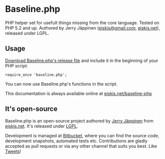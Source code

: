 
# Baseline.php

PHP helper set for usefult things missing from the core language. Tested on PHP 5.2 and up. Authored by Jerry Jäppinen ([eiskis@gmail.com](mailto:eiskis@gmail.com), [eiskis.net](http://eiskis.net/)), released under LGPL.



## Usage

[Download Baseline.php's release file](https://bitbucket.org/Eiskis/baseline-php/raw/default/baseline.php) and include it in the beginning of your PHP script:

	require_once 'baseline.php';

You can now use Baseline.php's functions in the script.

This documentation is always available online at [eiskis.net/baseline-php](http://eiskis.net/baseline-php/)



## It's open-source

Baseline.php is an open-source project authored by [Jerry Jäppinen](mailto:eiskis@gmail.com) from [eiskis.net](http://eiskis.net/). It's released under [LGPL](http://www.gnu.org/copyleft/lesser.html).

Development is managed at [Bitbucket](http://bitbucket.org/Eiskis/baseline-php/), where you can find the source code, development snapshots, automated tests etc. Contributions are gladly accepted as pull requests or via any other channel that suits you best. Like [Tweets](https://twitter.com/Eiskis)!
